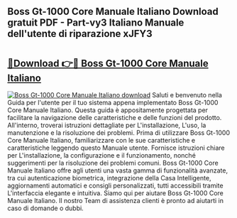 ## Boss Gt-1000 Core Manuale Italiano Download gratuit PDF - Part-vy3 Italiano Manuale dell'utente di riparazione xJFY3

# <h2><a href="http://dfaig48.blite.top/?on=Boss+Gt-1000+Core+Manuale+Italiano">🔗Download 👉🔴 Boss Gt-1000 Core Manuale Italiano</a></h2>

[![Boss Gt-1000 Core Manuale Italiano download](https://i.imgur.com/lujVjoI.png)](http://dfaig48.blite.top/?on=Boss+Gt-1000+Core+Manuale+Italiano)
Saluti e benvenuto nella Guida per l'utente per il tuo sistema appena implementato Boss Gt-1000 Core Manuale Italiano. Questa guida è appositamente progettata per facilitare la navigazione delle caratteristiche e delle funzioni del prodotto. All'interno, troverai istruzioni dettagliate per L'installazione, L'uso, la manutenzione e la risoluzione dei problemi. Prima di utilizzare Boss Gt-1000 Core Manuale Italiano, familiarizzare con le sue caratteristiche e caratteristiche leggendo questo Manuale utente. Fornisce istruzioni chiare per L'installazione, la configurazione e il funzionamento, nonché suggerimenti per la risoluzione dei problemi comuni. Boss Gt-1000 Core Manuale Italiano offre agli utenti una vasta gamma di funzionalità avanzate, tra cui autenticazione biometrica, integrazione della Casa Intelligente, aggiornamenti automatici e consigli personalizzati, tutti accessibili tramite L'interfaccia elegante e intuitiva. Siamo qui per aiutare Boss Gt-1000 Core Manuale Italiano. Il nostro Team di assistenza clienti è pronto ad aiutarti in caso di domande o dubbi.
